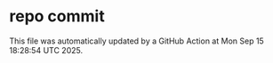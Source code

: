 # repo commit

This file was automatically updated by a GitHub Action at Mon Sep 15 18:28:54 UTC 2025.
